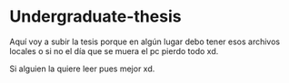 # Undergraduate-thesis

Aquí voy a subir la tesis porque en algún lugar debo tener esos archivos locales o si no el día que se muera el pc pierdo todo xd.

Si alguien la quiere leer pues mejor xd.
